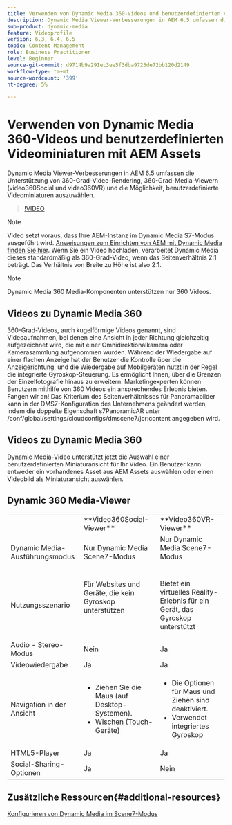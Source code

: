 ```yaml
---
title: Verwenden von Dynamic Media 360-Videos und benutzerdefinierten Videominiaturen mit AEM Assets
description: Dynamic Media Viewer-Verbesserungen in AEM 6.5 umfassen die Unterstützung von 360-Grad-Video-Rendering, 360-Grad-Media-Viewern (video360Social und video360VR) und die Möglichkeit, benutzerdefinierte Videominiaturen auszuwählen.
sub-product: dynamic-media
feature: Videoprofile
version: 6.3, 6.4, 6.5
topic: Content Management
role: Business Practitioner
level: Beginner
source-git-commit: d9714b9a291ec3ee5f3dba9723de72bb120d2149
workflow-type: tm+mt
source-wordcount: '399'
ht-degree: 5%

---
```



# Verwenden von Dynamic Media 360-Videos und benutzerdefinierten Videominiaturen mit AEM Assets

Dynamic Media Viewer-Verbesserungen in AEM 6.5 umfassen die Unterstützung von 360-Grad-Video-Rendering, 360-Grad-Media-Viewern (video360Social und video360VR) und die Möglichkeit, benutzerdefinierte Videominiaturen auszuwählen.

>[!VIDEO](https://video.tv.adobe.com/v/26391?quality=9&learn=on)

>[!NOTE]
>
>Video setzt voraus, dass Ihre AEM-Instanz im Dynamic Media S7-Modus ausgeführt wird.  [Anweisungen zum Einrichten von AEM mit Dynamic Media finden Sie hier](https://helpx.adobe.com/de/experience-manager/6-3/assets/using/config-dynamic-fp-14410.html). Wenn Sie ein Video hochladen, verarbeitet Dynamic Media dieses standardmäßig als 360-Grad-Video, wenn das Seitenverhältnis 2:1 beträgt. Das Verhältnis von Breite zu Höhe ist also 2:1.

>[!NOTE]
>
>Dynamic Media 360 Media-Komponenten unterstützen nur 360 Videos.

## Videos zu Dynamic Media 360

360-Grad-Videos, auch kugelförmige Videos genannt, sind Videoaufnahmen, bei denen eine Ansicht in jeder Richtung gleichzeitig aufgezeichnet wird, die mit einer Omnidirektionalkamera oder Kamerasammlung aufgenommen wurden. Während der Wiedergabe auf einer flachen Anzeige hat der Benutzer die Kontrolle über die Anzeigerichtung, und die Wiedergabe auf Mobilgeräten nutzt in der Regel die integrierte Gyroskop-Steuerung.  Es ermöglicht Ihnen, über die Grenzen der Einzelfotografie hinaus zu erweitern. Marketingexperten können Benutzern mithilfe von 360 Videos ein ansprechendes Erlebnis bieten.  Fangen wir an! Das Kriterium des Seitenverhältnisses für Panoramabilder kann in der DMS7-Konfiguration des Unternehmens geändert werden, indem die doppelte Eigenschaft s7PanoramicAR unter /conf/global/settings/cloudconfigs/dmscene7/jcr:content angegeben wird.

## Videos zu Dynamic Media 360

Dynamic Media-Video unterstützt jetzt die Auswahl einer benutzerdefinierten Miniaturansicht für Ihr Video. Ein Benutzer kann entweder ein vorhandenes Asset aus AEM Assets auswählen oder einen Videobild als Miniaturansicht auswählen.

## Dynamic 360 Media-Viewer

<table> 
 <tbody>
   <tr>
      <td> </td>
      <td>**Video360Social-Viewer**</td>
      <td>**Video360VR-Viewer**</td>
   </tr>
   <tr>
      <td>Dynamic Media-Ausführungsmodus</td>
      <td>Nur Dynamic Media Scene7-Modus</td>
      <td>Nur Dynamic Media Scene7-Modus<br>
         <br>
      </td>
   </tr>
   <tr>
      <td>Nutzungsszenario </td>
      <td>
         <p>Für Websites und Geräte, die kein Gyroskop unterstützen</p>
         <p> </p>
      </td>
      <td>
         <p>Bietet ein virtuelles Reality-Erlebnis für ein Gerät, das Gyroskop unterstützt </p>
      </td>
   </tr>
   <tr>
      <td>Audio - Stereo-Modus</td>
      <td>Nein</td>
      <td>Ja</td>
   </tr>
   <tr>
      <td>Videowiedergabe</td>
      <td>Ja</td>
      <td>Ja</td>
   </tr>
   <tr>
      <td>Navigation in der Ansicht</td>
      <td>
         <ul>
            <li>Ziehen Sie die Maus (auf Desktop-Systemen).</li>
            <li>Wischen (Touch-Geräte)</li>
         </ul>
      </td>
      <td>
         <ul>
            <li>Die Optionen für Maus und Ziehen sind deaktiviert.</li>
            <li>Verwendet integriertes Gyroskop</li>
         </ul>
      </td>
   </tr>
   <tr>
      <td>HTML5-Player</td>
      <td>Ja</td>
      <td>Ja</td>
   </tr>
   <tr>
      <td>Social-Sharing-Optionen</td>
      <td>Ja</td>
      <td>Nein</td>
   </tr>
</tbody>
</table>

## Zusätzliche Ressourcen{#additional-resources}

[Konfigurieren von Dynamic Media im Scene7-Modus](https://helpx.adobe.com/experience-manager/6-5/assets/using/config-dms7.html)
